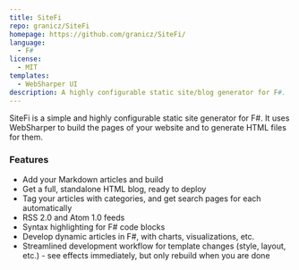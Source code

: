 ```yaml
---
title: SiteFi
repo: granicz/SiteFi
homepage: https://github.com/granicz/SiteFi/
language:
  - F#
license:
  - MIT
templates:
  - WebSharper UI
description: A highly configurable static site/blog generator for F#.
---
```


SiteFi is a simple and highly configurable static site generator for F#. It uses WebSharper to build the pages of your website and to generate HTML files for them.

### Features

 * Add your Markdown articles and build
 * Get a full, standalone HTML blog, ready to deploy
 * Tag your articles with categories, and get search pages for each automatically
 * RSS 2.0 and Atom 1.0 feeds
 * Syntax highlighting for F# code blocks
 * Develop dynamic articles in F#, with charts, visualizations, etc.
 * Streamlined development workflow for template changes (style, layout, etc.) - see effects immediately, but only rebuild when you are done
